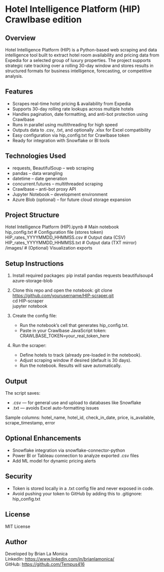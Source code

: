 Hotel Intelligence Platform (HIP)
Crawlbase edition
=================================

Overview
--------
Hotel Intelligence Platform (HIP) is a Python-based web scraping and data intelligence tool built to extract hotel room availability and pricing data from Expedia for a selected group of luxury properties. The project supports strategic rate tracking over a rolling 30-day window and stores results in structured formats for business intelligence, forecasting, or competitive analysis.

Features
--------
- Scrapes real-time hotel pricing & availability from Expedia  
- Supports 30-day rolling rate lookups across multiple hotels  
- Handles pagination, date formatting, and anti-bot protection using Crawlbase  
- Runs in parallel using multithreading for high speed  
- Outputs data to .csv, .txt, and optionally .xlsx for Excel compatibility  
- Easy configuration via hip_config.txt for Crawlbase token  
- Ready for integration with Snowflake or BI tools

Technologies Used
-----------------
- requests, BeautifulSoup – web scraping
- pandas – data wrangling
- datetime – date generation
- concurrent.futures – multithreaded scraping
- Crawlbase – anti-bot proxy API
- Jupyter Notebook – development environment
- Azure Blob (optional) – for future cloud storage expansion

Project Structure
-----------------
Hotel Intelligence Platform (HIP).ipynb  # Main notebook  
hip_config.txt                           # Configuration file (stores token)  
HIP_rates_YYYYMMDD_HHMMSS.csv           # Output data (CSV)  
HIP_rates_YYYYMMDD_HHMMSS.txt           # Output data (TXT mirror)  
/images/                                 # (Optional) Visualization exports

Setup Instructions
------------------
1. Install required packages:
   pip install pandas requests beautifulsoup4 azure-storage-blob

2. Clone this repo and open the notebook:
   git clone https://github.com/yourusername/HIP-scraper.git  
   cd HIP-scraper  
   jupyter notebook

3. Create the config file:
   - Run the notebook’s cell that generates hip_config.txt.
   - Paste in your Crawlbase JavaScript token:
     CRAWLBASE_TOKEN=your_real_token_here

4. Run the scraper:
   - Define hotels to track (already pre-loaded in the notebook).
   - Adjust scraping window if desired (default is 30 days).
   - Run the notebook. Results will save automatically.

Output
------
The script saves:
- .csv — for general use and upload to databases like Snowflake
- .txt — avoids Excel auto-formatting issues

Sample columns:
hotel_name, hotel_id, check_in_date, price, is_available, scrape_timestamp, error

Optional Enhancements
---------------------
- Snowflake integration via snowflake-connector-python  
- Power BI or Tableau connection to analyze exported .csv files  
- Add ML model for dynamic pricing alerts

Security
--------
- Token is stored locally in a .txt config file and never exposed in code.
- Avoid pushing your token to GitHub by adding this to .gitignore:
  hip_config.txt

License
-------
MIT License

Author
------
Developed by Brian La Monica  
LinkedIn: https://www.linkedin.com/in/brianlamonica/  
GitHub: https://github.com/Tempus416
